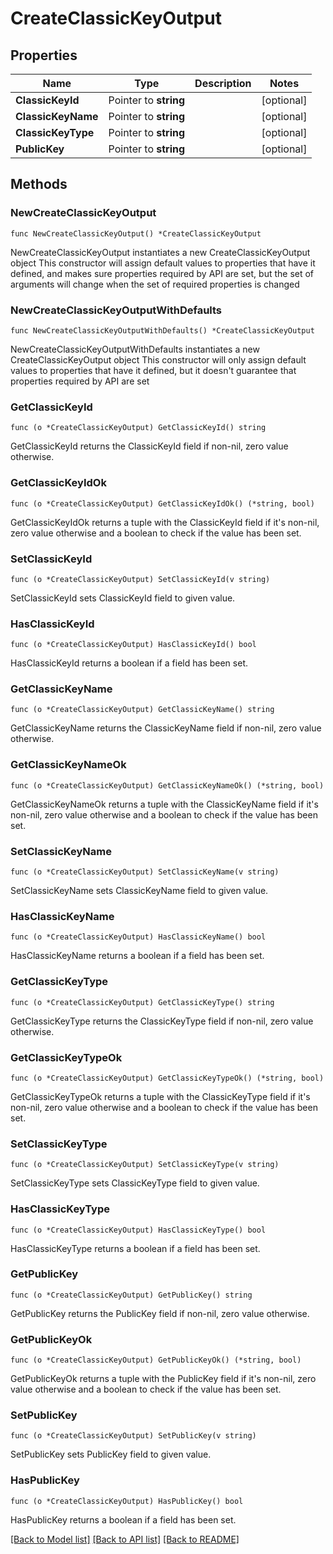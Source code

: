 # CreateClassicKeyOutput

## Properties

Name | Type | Description | Notes
------------ | ------------- | ------------- | -------------
**ClassicKeyId** | Pointer to **string** |  | [optional] 
**ClassicKeyName** | Pointer to **string** |  | [optional] 
**ClassicKeyType** | Pointer to **string** |  | [optional] 
**PublicKey** | Pointer to **string** |  | [optional] 

## Methods

### NewCreateClassicKeyOutput

`func NewCreateClassicKeyOutput() *CreateClassicKeyOutput`

NewCreateClassicKeyOutput instantiates a new CreateClassicKeyOutput object
This constructor will assign default values to properties that have it defined,
and makes sure properties required by API are set, but the set of arguments
will change when the set of required properties is changed

### NewCreateClassicKeyOutputWithDefaults

`func NewCreateClassicKeyOutputWithDefaults() *CreateClassicKeyOutput`

NewCreateClassicKeyOutputWithDefaults instantiates a new CreateClassicKeyOutput object
This constructor will only assign default values to properties that have it defined,
but it doesn't guarantee that properties required by API are set

### GetClassicKeyId

`func (o *CreateClassicKeyOutput) GetClassicKeyId() string`

GetClassicKeyId returns the ClassicKeyId field if non-nil, zero value otherwise.

### GetClassicKeyIdOk

`func (o *CreateClassicKeyOutput) GetClassicKeyIdOk() (*string, bool)`

GetClassicKeyIdOk returns a tuple with the ClassicKeyId field if it's non-nil, zero value otherwise
and a boolean to check if the value has been set.

### SetClassicKeyId

`func (o *CreateClassicKeyOutput) SetClassicKeyId(v string)`

SetClassicKeyId sets ClassicKeyId field to given value.

### HasClassicKeyId

`func (o *CreateClassicKeyOutput) HasClassicKeyId() bool`

HasClassicKeyId returns a boolean if a field has been set.

### GetClassicKeyName

`func (o *CreateClassicKeyOutput) GetClassicKeyName() string`

GetClassicKeyName returns the ClassicKeyName field if non-nil, zero value otherwise.

### GetClassicKeyNameOk

`func (o *CreateClassicKeyOutput) GetClassicKeyNameOk() (*string, bool)`

GetClassicKeyNameOk returns a tuple with the ClassicKeyName field if it's non-nil, zero value otherwise
and a boolean to check if the value has been set.

### SetClassicKeyName

`func (o *CreateClassicKeyOutput) SetClassicKeyName(v string)`

SetClassicKeyName sets ClassicKeyName field to given value.

### HasClassicKeyName

`func (o *CreateClassicKeyOutput) HasClassicKeyName() bool`

HasClassicKeyName returns a boolean if a field has been set.

### GetClassicKeyType

`func (o *CreateClassicKeyOutput) GetClassicKeyType() string`

GetClassicKeyType returns the ClassicKeyType field if non-nil, zero value otherwise.

### GetClassicKeyTypeOk

`func (o *CreateClassicKeyOutput) GetClassicKeyTypeOk() (*string, bool)`

GetClassicKeyTypeOk returns a tuple with the ClassicKeyType field if it's non-nil, zero value otherwise
and a boolean to check if the value has been set.

### SetClassicKeyType

`func (o *CreateClassicKeyOutput) SetClassicKeyType(v string)`

SetClassicKeyType sets ClassicKeyType field to given value.

### HasClassicKeyType

`func (o *CreateClassicKeyOutput) HasClassicKeyType() bool`

HasClassicKeyType returns a boolean if a field has been set.

### GetPublicKey

`func (o *CreateClassicKeyOutput) GetPublicKey() string`

GetPublicKey returns the PublicKey field if non-nil, zero value otherwise.

### GetPublicKeyOk

`func (o *CreateClassicKeyOutput) GetPublicKeyOk() (*string, bool)`

GetPublicKeyOk returns a tuple with the PublicKey field if it's non-nil, zero value otherwise
and a boolean to check if the value has been set.

### SetPublicKey

`func (o *CreateClassicKeyOutput) SetPublicKey(v string)`

SetPublicKey sets PublicKey field to given value.

### HasPublicKey

`func (o *CreateClassicKeyOutput) HasPublicKey() bool`

HasPublicKey returns a boolean if a field has been set.


[[Back to Model list]](../README.md#documentation-for-models) [[Back to API list]](../README.md#documentation-for-api-endpoints) [[Back to README]](../README.md)


